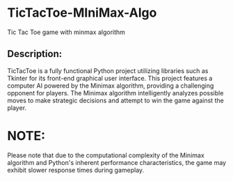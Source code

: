 # TicTacToe-MIniMax-Algo
Tic Tac Toe game with minmax algorithm


## Description:
TicTacToe is a fully functional Python project utilizing libraries such as Tkinter for its front-end graphical user interface. This project features a computer AI powered by the Minimax algorithm, providing a challenging opponent for players. The Minimax algorithm intelligently analyzes possible moves to make strategic decisions and attempt to win the game against the player.

# NOTE:
Please note that due to the computational complexity of the Minimax algorithm and Python's inherent performance characteristics, the game may exhibit slower response times during gameplay.
